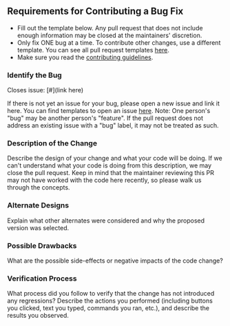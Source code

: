 ## Requirements for Contributing a Bug Fix

* Fill out the template below. Any pull request that does not include enough information may be closed at the maintainers' discretion.
* Only fix ONE bug at a time. To contribute other changes, use a different template. You can see all pull request templates [here](https://github.com/JazzBrotha/screenmycode/tree/master/.github/PULL_REQUEST_TEMPLATE).
* Make sure you read the [contributing guidelines](https://github.com/JazzBrotha/screenmycode/blob/master/CONTRIBUTING.md).

### Identify the Bug

Closes issue: [#](link here)

If there is not yet an issue for your bug, please open a new issue and link it here. You can find templates to open an issue [here](https://github.com/JazzBrotha/screenmycode/tree/master/.github/ISSUE_TEMPLATE).
Note: One person's "bug" may be another person's "feature". If the pull request does not address an existing issue with a "bug" label, it may not be treated as such.

### Description of the Change

Describe the design of your change and what your code will be doing. If we can't understand what your code is doing from this description, we may close the pull request. Keep in mind that the maintainer reviewing this PR may not have worked with the code here recently, so please walk us through the concepts.

### Alternate Designs

Explain what other alternates were considered and why the proposed version was selected.

### Possible Drawbacks

What are the possible side-effects or negative impacts of the code change?

### Verification Process

What process did you follow to verify that the change has not introduced any regressions? Describe the actions you performed (including buttons you clicked, text you typed, commands you ran, etc.), and describe the results you observed.
